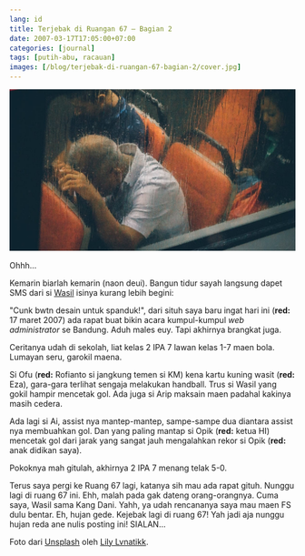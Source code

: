 ```yaml
---
lang: id
title: Terjebak di Ruangan 67 – Bagian 2
date: 2007-03-17T17:05:00+07:00
categories: [journal]
tags: [putih-abu, racauan]
images: [/blog/terjebak-di-ruangan-67-bagian-2/cover.jpg]
---
```

![Terjebak di Ruangan 67 – Bagian 2](cover.jpg)

Ohhh...

Kemarin biarlah kemarin (naon deui). Bangun tidur sayah langsung dapet SMS dari si [Wasil](https://titikcerah.wordpress.com/) isinya kurang lebih begini:

"Cunk bwtn desain untuk spanduk!", dari situh saya baru ingat hari ini (**red:** 17 maret 2007) ada rapat buat bikin acara kumpul-kumpul *web administrator* se Bandung. Aduh males euy. Tapi akhirnya brangkat juga.

Ceritanya udah di sekolah, liat kelas 2 IPA 7 lawan kelas 1-7 maen bola. Lumayan seru, garokil maena.

Si Ofu (**red:** Rofianto si jangkung temen si KM) kena kartu kuning wasit (**red:** Eza), gara-gara terlihat sengaja melakukan handball. Trus si Wasil yang gokil hampir mencetak gol. Ada juga si Arip maksain maen padahal kakinya masih cedera.

Ada lagi si Ai, assist nya mantep-mantep, sampe-sampe dua diantara assist nya membuahkan gol. Dan yang paling mantap si Opik (**red:** ketua HI) mencetak gol dari jarak yang sangat jauh mengalahkan rekor si Opik (**red:** anak didikan saya).

Pokoknya mah gitulah, akhirnya 2 IPA 7 menang telak 5-0.

Terus saya pergi ke Ruang 67 lagi, katanya sih mau ada rapat gituh. Nunggu lagi di ruang 67 ini. Ehh, malah pada gak dateng orang-orangnya. Cuma saya, Wasil sama Kang Dani. Yahh, ya udah rencananya saya mau maen FS dulu bentar. Eh, hujan gede. Kejebak lagi di ruang 67! Yah jadi aja nunggu hujan reda ane nulis posting ini! SIALAN...

Foto dari [Unsplash](https://unsplash.com/photos/iNsKPCS-Z5g) oleh [Lily Lvnatikk](https://unsplash.com/@lvnatikk).

